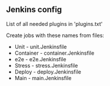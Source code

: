 ## Jenkins config

List of all needed plugins in 'plugins.txt'

Create jobs with these names from files:
- Unit - unit.Jenkinsfile
- Container - container.Jenkinsfile
- e2e - e2e.Jenkinsfile
- Stress - stress.Jenkinsfile
- Deploy - deploy.Jenkinsfile
- Main - main.Jenkinsfile
